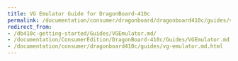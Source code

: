 ```yaml
---
title: VG Emulator Guide for DragonBoard-410c
permalink: /documentation/consumer/dragonboard/dragonboard410c/guides/vg-emulator.md.html
redirect_from:
- /db410c-getting-started/Guides/VGEmulator.md/
- /documentation/ConsumerEdition/DragonBoard-410c/Guides/VGEmulator.md.html
- /documentation/consumer/dragonboard410c/guides/vg-emulator.md.html
---
```


